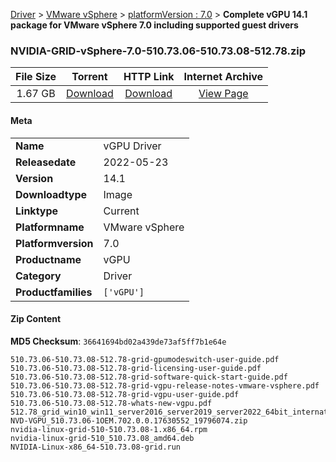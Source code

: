 
[Driver](/README.md)  >  [VMware vSphere](/index/Driver/VMware_vSphere.md)  >  [platformVersion : 7.0](/index/Driver/VMware_vSphere/7.0.md)  >  **Complete vGPU 14.1 package for VMware vSphere 7.0 including supported guest drivers**


### NVIDIA-GRID-vSphere-7.0-510.73.06-510.73.08-512.78.zip

| **File Size** | **Torrent**  | **HTTP Link** | **Internet Archive** |
|:-------------:|:------------:|:-------------:|:--------------------:|
| 1.67 GB |  [Download](https://archive.org/download/nvgpu_NVIDIA-GRID-vSphere-7.0-510.73.06-510.73.08-512.78.zip/nvgpu_NVIDIA-GRID-vSphere-7.0-510.73.06-510.73.08-512.78.zip_archive.torrent)       | [Download](https://archive.org/compress/nvgpu_NVIDIA-GRID-vSphere-7.0-510.73.06-510.73.08-512.78.zip) | [View Page](https://archive.org/details/nvgpu_NVIDIA-GRID-vSphere-7.0-510.73.06-510.73.08-512.78.zip)       |

#### Meta

<table>
<tr><td><strong>Name</strong></td><td>vGPU Driver</td></tr>
<tr><td><strong>Releasedate</strong></td><td>2022-05-23</td></tr>
<tr><td><strong>Version</strong></td><td>14.1</td></tr>
<tr><td><strong>Downloadtype</strong></td><td>Image</td></tr>
<tr><td><strong>Linktype</strong></td><td>Current</td></tr>
<tr><td><strong>Platformname</strong></td><td>VMware vSphere</td></tr>
<tr><td><strong>Platformversion</strong></td><td>7.0</td></tr>
<tr><td><strong>Productname</strong></td><td>vGPU</td></tr>
<tr><td><strong>Category</strong></td><td>Driver</td></tr>
<tr><td><strong>Productfamilies</strong></td><td><code>['vGPU']</code></td></tr>
</table>

#### Zip Content

**MD5 Checksum**: `36641694bd02a439de73af5ff7b1e64e`

```text
510.73.06-510.73.08-512.78-grid-gpumodeswitch-user-guide.pdf
510.73.06-510.73.08-512.78-grid-licensing-user-guide.pdf
510.73.06-510.73.08-512.78-grid-software-quick-start-guide.pdf
510.73.06-510.73.08-512.78-grid-vgpu-release-notes-vmware-vsphere.pdf
510.73.06-510.73.08-512.78-grid-vgpu-user-guide.pdf
510.73.06-510.73.08-512.78-whats-new-vgpu.pdf
512.78_grid_win10_win11_server2016_server2019_server2022_64bit_international.exe
NVD-VGPU_510.73.06-1OEM.702.0.0.17630552_19796074.zip
nvidia-linux-grid-510-510.73.08-1.x86_64.rpm
nvidia-linux-grid-510_510.73.08_amd64.deb
NVIDIA-Linux-x86_64-510.73.08-grid.run
```
